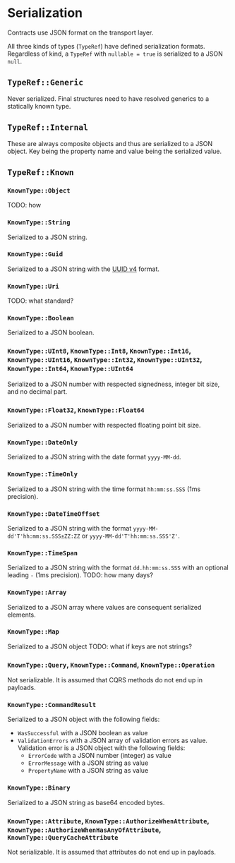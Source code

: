 # Serialization

Contracts use JSON format on the transport layer.

All three kinds of types (`TypeRef`) have defined serialization formats. Regardless of kind, a `TypeRef` with `nullable = true` is serialized to a JSON `null`.

## `TypeRef::Generic`

Never serialized. Final structures need to have resolved generics to a statically known type.

## `TypeRef::Internal`

These are always composite objects and thus are serialized to a JSON object. Key being the property name and value being the serialized value.

## `TypeRef::Known`

### `KnownType::Object`

TODO: how

### `KnownType::String`

Serialized to a JSON string.

### `KnownType::Guid`

Serialized to a JSON string with the [UUID v4](https://datatracker.ietf.org/doc/html/rfc4122) format.

### `KnownType::Uri`

TODO: what standard?

### `KnownType::Boolean`

Serialized to a JSON boolean.

### `KnownType::UInt8`, `KnownType::Int8`, `KnownType::Int16`, `KnownType::UInt16`, `KnownType::Int32`, `KnownType::UInt32`, `KnownType::Int64`, `KnownType::UInt64`

Serialized to a JSON number with respected signedness, integer bit size, and no decimal part.

### `KnownType::Float32`, `KnownType::Float64`

Serialized to a JSON number with respected floating point bit size.

### `KnownType::DateOnly`

Serialized to a JSON string with the date format `yyyy-MM-dd`.

### `KnownType::TimeOnly`

Serialized to a JSON string with the time format `hh:mm:ss.SSS` (1ms precision).

### `KnownType::DateTimeOffset`

Serialized to a JSON string with the format `yyyy-MM-dd'T'hh:mm:ss.SSS±ZZ:ZZ` or `yyyy-MM-dd'T'hh:mm:ss.SSS'Z'`.

### `KnownType::TimeSpan`

Serialized to a JSON string with the format `dd.hh:mm:ss.SSS` with an optional leading `-` (1ms precision). TODO: how many days?

### `KnownType::Array`

Serialized to a JSON array where values are consequent serialized elements.

### `KnownType::Map`

Serialized to a JSON object TODO: what if keys are not strings?

### `KnownType::Query`, `KnownType::Command`, `KnownType::Operation`

Not serializable. It is assumed that CQRS methods do not end up in payloads.

### `KnownType::CommandResult`

Serialized to a JSON object with the following fields:

- `WasSuccessful` with a JSON boolean as value
- `ValidationErrors` with a JSON array of validation errors as value. Validation error is a JSON object with the following fields:
  - `ErrorCode` with a JSON number (integer) as value
  - `ErrorMessage` with a JSON string as value
  - `PropertyName` with a JSON string as value

### `KnownType::Binary`

Serialized to a JSON string as base64 encoded bytes.

### `KnownType::Attribute`, `KnownType::AuthorizeWhenAttribute`, `KnownType::AuthorizeWhenHasAnyOfAttribute`, `KnownType::QueryCacheAttribute`

Not serializable. It is assumed that attributes do not end up in payloads.
